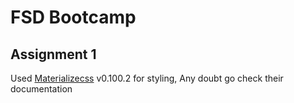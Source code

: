 # FSD Bootcamp

## Assignment 1

Used [Materializecss](https://archives.materializecss.com/0.100.2/getting-started.html) v0.100.2 for styling,
Any doubt go check their documentation
